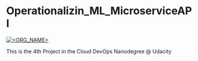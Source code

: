 # Operationalizin_ML_MicroserviceAPI
[![<ORG_NAME>](https://circleci.com/gh/shahzebanwar/Operationalizin_ML_MicroserviceAPI.svg?style=svg)](<LINK>)


This is the 4th Project in the Cloud DevOps Nanodegree @ Udacity
